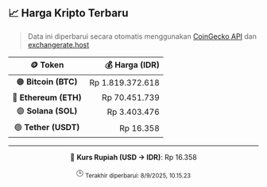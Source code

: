 

<!-- HARGA_KRIPTO -->
## 📈 Harga Kripto Terbaru

> Data ini diperbarui secara otomatis menggunakan [CoinGecko API](https://www.coingecko.com/) dan [exchangerate.host](https://exchangerate.host/)

<div align="center">

| 🪙 Token | 💰 Harga (IDR) |
|:------:|---------------:|
| 🟠 **Bitcoin (BTC)**   | Rp 1.819.372.618 |
| 🔵 **Ethereum (ETH)**  | Rp 70.451.739 |
| 🟣 **Solana (SOL)**    | Rp 3.403.476 |
| 🟢 **Tether (USDT)**   | Rp 16.358 |

---

💱 **Kurs Rupiah (USD → IDR)**: Rp 16.358

🕒 <sub>Terakhir diperbarui: 8/9/2025, 10.15.23</sub>

</div>
<!-- /HARGA_KRIPTO -->